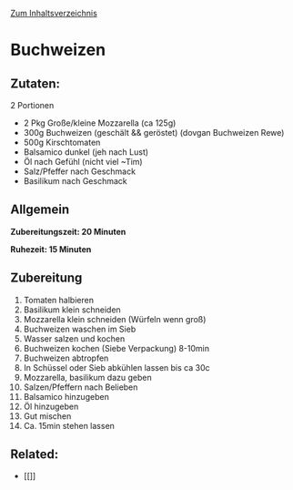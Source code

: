 [Zum Inhaltsverzeichnis](../README.md)

# Buchweizen

## Zutaten:

2 Portionen

- 2 Pkg Große/kleine Mozzarella (ca 125g)
- 300g Buchweizen (geschält && geröstet) (dovgan Buchweizen Rewe)
- 500g Kirschtomaten
- Balsamico dunkel (jeh nach Lust)
- Öl nach Gefühl (nicht viel ~Tim)
- Salz/Pfeffer nach Geschmack
- Basilikum nach Geschmack

## Allgemein

**Zubereitungszeit: 20 Minuten**

**Ruhezeit: 15 Minuten**

## Zubereitung

1. Tomaten halbieren
2. Basilikum klein schneiden
3. Mozzarella klein schneiden (Würfeln wenn groß)
4. Buchweizen waschen im Sieb
5. Wasser salzen und kochen
6. Buchweizen kochen (Siebe Verpackung) 8-10min
7. Buchweizen abtropfen
8. In Schüssel oder Sieb abkühlen lassen bis ca 30c
9. Mozzarella, basilikum dazu geben
10. Salzen/Pfeffern nach Belieben
11. Balsamico hinzugeben
12. Öl hinzugeben
13. Gut mischen
14. Ca. 15min stehen lassen

## Related:

- [[]]